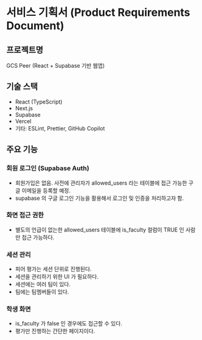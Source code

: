 # 서비스 기획서 (Product Requirements Document)

## 프로젝트명

GCS Peer (React + Supabase 기반 웹앱)

## 기술 스택

- React (TypeScript)
- Next.js
- Supabase
- Vercel
- 기타: ESLint, Prettier, GitHub Copilot

## 주요 기능

### 회원 로그인 (Supabase Auth)

- 회원가입은 없음. 사전에 관리자가 allowed_users 라는 테이블에 접근 가능한 구글 이메일을 등록할 예정.
- supabase 의 구글 로그인 기능을 활용해서 로그인 및 인증을 처리하고자 함.

### 화면 접근 권한

- 별도의 언급이 없는한 allowed_users 테이블에 is_faculty 컬럼이 TRUE 인 사람만 접근 가능하다.

### 세션 관리

- 피어 평가는 세션 단위로 진행된다.
- 세션을 관리하기 위한 UI 가 필요하다.
- 세션에는 여러 팀이 있다.
- 팀에는 팀멤버들이 있다.

### 학생 화면

- is_faculty 가 false 인 경우에도 접근할 수 있다.
- 평가만 진행하는 간단한 페이지이다.
